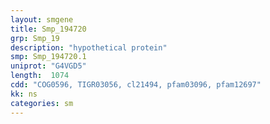 ```yaml
---
layout: smgene
title: Smp_194720
grp: Smp_19
description: "hypothetical protein"
smp: Smp_194720.1
uniprot: "G4VGD5"
length:  1074
cdd: "COG0596, TIGR03056, cl21494, pfam03096, pfam12697"
kk: ns
categories: sm
---
```

